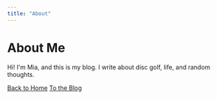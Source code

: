 ```yaml
---
title: "About"
---
```


# About Me

Hi! I'm Mia, and this is my blog. I write about disc golf, life, and random thoughts.

[Back to Home](index.md)
[To the Blog](blog.md)